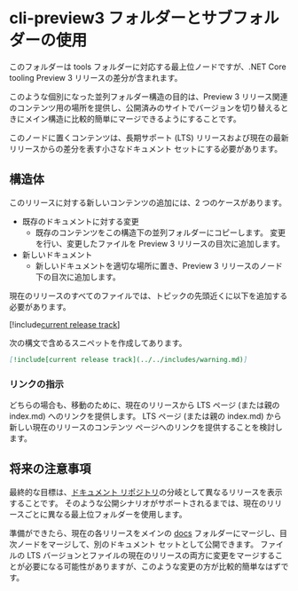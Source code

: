 # <a name="using-the-cli-preview3-folder-and-sub-folders"></a>cli-preview3 フォルダーとサブフォルダーの使用

このフォルダーは tools フォルダーに対応する最上位ノードですが、.NET Core tooling Preview 3 リリースの差分が含まれます。

このような個別になった並列フォルダー構造の目的は、Preview 3 リリース関連のコンテンツ用の場所を提供し、公開済みのサイトでバージョンを切り替えるときにメイン構造に比較的簡単にマージできるようにすることです。

このノードに置くコンテンツは、長期サポート (LTS) リリースおよび現在の最新リリースからの差分を表す小さなドキュメント セットにする必要があります。 

## <a name="structure"></a>構造体

このリリースに対する新しいコンテンツの追加には、2 つのケースがあります。

* 既存のドキュメントに対する変更
    - 既存のコンテンツをこの構造下の並列フォルダーにコピーします。 変更を行い、変更したファイルを Preview 3 リリースの目次に追加します。
* 新しいドキュメント
    - 新しいドキュメントを適切な場所に置き、Preview 3 リリースのノード下の目次に追加します。 

現在のリリースのすべてのファイルでは、トピックの先頭近くに以下を追加する必要があります。

[!include[current release track](../includes/warning.md)]

次の構文で含めるスニペットを作成してあります。

```markdown
[!include[current release track](../../includes/warning.md)]
```

### <a name="link-instructions"></a>リンクの指示

どちらの場合も、移動のために、現在のリリースから LTS ページ (または親の index.md) へのリンクを提供します。
LTS ページ (または親の index.md) から新しい現在のリリースのコンテンツ ページへのリンクを提供することを検討します。

## <a name="future-considerations"></a>将来の注意事項

最終的な目標は、[ドキュメント リポジトリ](https://github.com/dotnet/docs)の分岐として異なるリリースを表示することです。 そのような公開シナリオがサポートされるまでは、現在のリリースごとに異なる最上位フォルダーを使用します。 

準備ができたら、現在の各リリースをメインの [docs](../docs) フォルダーにマージし、目次ノードをマージして、別のドキュメント セットとして公開できます。 ファイルの LTS バージョンとファイルの現在のリリースの両方に変更をマージすることが必要になる可能性がありますが、このような変更の方が比較的簡単なはずです。


<!--HONumber=Nov16_HO3-->


